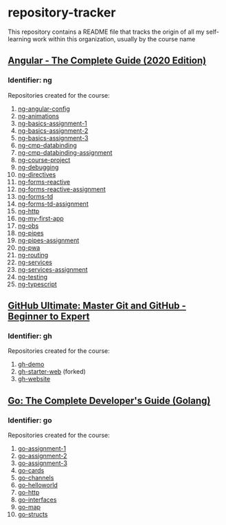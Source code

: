 # repository-tracker
This repository contains a README file that tracks the origin of all my self-learning work within this organization, usually by the course name

## [Angular - The Complete Guide (2020 Edition)](https://www.udemy.com/course/the-complete-guide-to-angular-2/)
### Identifier: ng

Repositories created for the course:
1. [ng-angular-config](https://github.com/self-learning-organization/ng-angular-config)
2. [ng-animations](https://github.com/self-learning-organization/ng-animations)
3. [ng-basics-assignment-1](https://github.com/self-learning-organization/ng-basics-assignment-1)
4. [ng-basics-assignment-2](https://github.com/self-learning-organization/ng-basics-assignment-2)
5. [ng-basics-assignment-3](https://github.com/self-learning-organization/ng-basics-assignment-3)
6. [ng-cmp-databinding](https://github.com/self-learning-organization/ng-cmp-databinding)
7. [ng-cmp-databinding-assignment](https://github.com/self-learning-organization/ng-cmp-databinding-assignment)
8. [ng-course-project](https://github.com/self-learning-organization/ng-course-project)
9. [ng-debugging](https://github.com/self-learning-organization/ng-debugging)
10. [ng-directives](https://github.com/self-learning-organization/ng-directives)
11. [ng-forms-reactive](https://github.com/self-learning-organization/ng-forms-reactive)
12. [ng-forms-reactive-assignment](https://github.com/self-learning-organization/ng-forms-reactive-assignment)
13. [ng-forms-td](https://github.com/self-learning-organization/ng-forms-td)
14. [ng-forms-td-assignment](https://github.com/self-learning-organization/ng-forms-td-assignment)
15. [ng-http](https://github.com/self-learning-organization/ng-http)
16. [ng-my-first-app](https://github.com/self-learning-organization/ng-my-first-app)
17. [ng-obs](https://github.com/self-learning-organization/ng-obs)
18. [ng-pipes](https://github.com/self-learning-organization/ng-pipes)
19. [ng-pipes-assignment](https://github.com/self-learning-organization/ng-pipes-assignment)
20. [ng-pwa](https://github.com/self-learning-organization/ng-pwa)
21. [ng-routing](https://github.com/self-learning-organization/ng-routing)
22. [ng-services](https://github.com/self-learning-organization/ng-services)
23. [ng-services-assignment](https://github.com/self-learning-organization/ng-services-assignment)
24. [ng-testing](https://github.com/self-learning-organization/ng-testing)
25. [ng-typescript](https://github.com/self-learning-organization/ng-typescript)

## [GitHub Ultimate: Master Git and GitHub - Beginner to Expert](https://www.udemy.com/course/github-ultimate/)
### Identifier: gh

Repositories created for the course:
1. [gh-demo](https://github.com/self-learning-organization/gh-demo)
2. [gh-starter-web](https://github.com/self-learning-organization/gh-starter-web) (forked)
3. [gh-website](https://github.com/self-learning-organization/gh-website)

## [Go: The Complete Developer's Guide (Golang)](https://www.udemy.com/course/go-the-complete-developers-guide/)
### Identifier: go

Repositories created for the course:
1. [go-assignment-1](https://github.com/self-learning-organization/go-assignment-1)
2. [go-assignment-2](https://github.com/self-learning-organization/go-assignment-2)
3. [go-assignment-3](https://github.com/self-learning-organization/go-assignment-3)
4. [go-cards](https://github.com/self-learning-organization/go-cards)
5. [go-channels](https://github.com/self-learning-organization/go-channels)
6. [go-helloworld](https://github.com/self-learning-organization/go-helloworld)
7. [go-http](https://github.com/self-learning-organization/go-http)
8. [go-interfaces](https://github.com/self-learning-organization/go-interfaces)
9. [go-map](https://github.com/self-learning-organization/go-map)
10. [go-structs](https://github.com/self-learning-organization/go-structs)